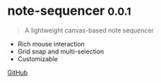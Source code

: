 
<note-sequencer></note-sequencer>

# note-sequencer <small>0.0.1</small>

> A lightweight canvas-based note sequencer

- Rich mouse interaction
- Grid snap and multi-selection
- Customizable

[GitHub](https://github.com/pckerneis/note-sequencer/)